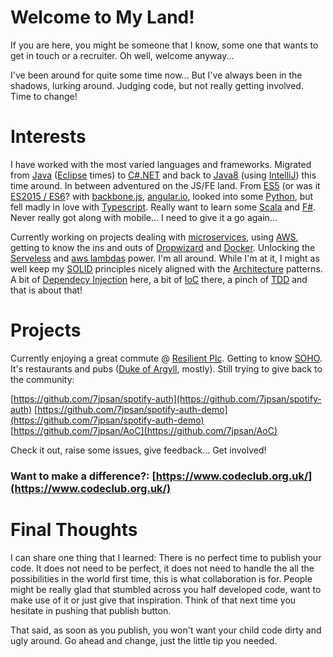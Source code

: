 # Welcome to My Land!

If you are here, you might be someone that I know, some one that wants to get in touch or a recruiter. Oh well, welcome anyway...

I've been around for quite some time now... But I've always been in the shadows, lurking around. Judging code, but not really getting involved. Time to change!

# Interests
I have worked with the most varied languages and frameworks. Migrated from [Java]() ([Eclipse]() times) to [C#.NET]() and back to [Java8]() (using [IntelliJ]()) this time around. In between adventured on the JS/FE land. From [ES5]() (or was it [ES2015 / ES6]()? with [backbone.js](), [angular.io](), looked into some [Python](), but fell madly in love with [Typescript](). Really want to learn some [Scala]() and [F#](). Never really got along with mobile... I need to give it a go again...

Currently working on projects dealing with [microservices](), using [AWS](), getting to know the ins and outs of [Dropwizard]() and [Docker](). Unlocking the [Serveless]() and [aws lambdas]() power. I'm all around. While I'm at it, I might as well keep my [SOLID]() principles nicely aligned with the [Architecture]() patterns. A bit of [Dependecy Injection]() here, a bit of [IoC]() there, a pinch of [TDD]() and that is about that!
# Projects

Currently enjoying a great commute @ [Resilient Plc](). Getting to know [SOHO](). It's restaurants and pubs ([Duke of Argyll](), mostly). Still trying to give back to the community:

[https://github.com/7jpsan/spotify-auth](https://github.com/7jpsan/spotify-auth)
[https://github.com/7jpsan/spotify-auth-demo](https://github.com/7jpsan/spotify-auth-demo)
[https://github.com/7jpsan/AoC](https://github.com/7jpsan/AoC)

Check it out, raise some issues, give feedback... Get involved!

### Want to make a difference?: [https://www.codeclub.org.uk/](https://www.codeclub.org.uk/)

# Final Thoughts

I can share one thing that I learned: There is no perfect time to publish your code. It does not need to be perfect, it does not need to handle the all the possibilities in the world first time, this is what collaboration is for. People might be really glad that stumbled across you half developed code, want to make use of it or just give that inspiration. Think of that next time you hesitate in pushing that publish button.

That said, as soon as you publish, you won't want your child code dirty and ugly around. Go ahead and change, just the little tip you needed.

